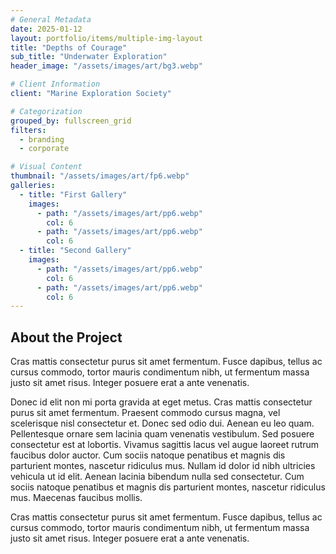```yaml
---
# General Metadata
date: 2025-01-12
layout: portfolio/items/multiple-img-layout
title: "Depths of Courage"
sub_title: "Underwater Exploration"
header_image: "/assets/images/art/bg3.webp"

# Client Information
client: "Marine Exploration Society"

# Categorization
grouped_by: fullscreen_grid
filters:
  - branding  
  - corporate

# Visual Content
thumbnail: "/assets/images/art/fp6.webp"
galleries:
  - title: "First Gallery"
    images:
      - path: "/assets/images/art/pp6.webp"
        col: 6
      - path: "/assets/images/art/pp6.webp"
        col: 6
  - title: "Second Gallery"
    images:
      - path: "/assets/images/art/pp6.webp"
        col: 6
      - path: "/assets/images/art/pp6.webp"
        col: 6
---
```


## About the Project
<p class="lead">Cras mattis consectetur purus sit amet fermentum. Fusce dapibus, tellus ac cursus commodo, tortor mauris condimentum nibh, ut fermentum massa justo sit amet risus. Integer posuere erat a ante venenatis.</p>

Donec id elit non mi porta gravida at eget metus. Cras mattis consectetur purus sit amet fermentum. Praesent commodo cursus magna, vel scelerisque nisl consectetur et. Donec sed odio dui. Aenean eu leo quam. Pellentesque ornare sem lacinia quam venenatis vestibulum. Sed posuere consectetur est at lobortis. Vivamus sagittis lacus vel augue laoreet rutrum faucibus dolor auctor. Cum sociis natoque penatibus et magnis dis parturient montes, nascetur ridiculus mus. Nullam id dolor id nibh ultricies vehicula ut id elit. Aenean lacinia bibendum nulla sed consectetur. Cum sociis natoque penatibus et magnis dis parturient montes, nascetur ridiculus mus. Maecenas faucibus mollis.

<!-- gallery -->

<p class="lead">Cras mattis consectetur purus sit amet fermentum. Fusce dapibus, tellus ac cursus commodo, tortor mauris condimentum nibh, ut fermentum massa justo sit amet risus. Integer posuere erat a ante venenatis.</p>

<!-- gallery -->